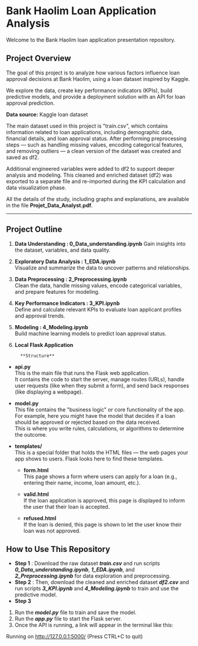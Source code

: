 # Bank Haolim Loan Application Analysis

Welcome to the Bank Haolim loan application presentation repository.

## Project Overview

The goal of this project is to analyze how various factors influence loan approval decisions at Bank Haolim, using a loan dataset inspired by Kaggle.

We explore the data, create key performance indicators (KPIs), build predictive models, and provide a deployment solution with an API for loan approval prediction.

**Data source:** Kaggle loan dataset


The main dataset used in this project is "train.csv", which contains information related to loan applications, including demographic data, financial details, and loan approval status.
After performing preprocessing steps — such as handling missing values, encoding categorical features, and removing outliers — a clean version of the dataset was created and saved as df2.

Additional engineered variables were added to df2 to support deeper analysis and modeling. This cleaned and enriched dataset (df2) was exported to a separate file and re-imported during the KPI calculation and data visualization phase.

All the details of the study, including graphs and explanations, are available in the file **Projet_Data_Analyst.pdf**.


---
## Project Outline

1. **Data Understanding : 0_Data_understanding.ipynb** 
   Gain insights into the dataset, variables, and data quality.

2. **Exploratory Data Analysis : 1_EDA.ipynb**  
   Visualize and summarize the data to uncover patterns and relationships.

3. **Data Preprocessing : 2_Preprocessing.ipynb**  
   Clean the data, handle missing values, encode categorical variables, and prepare features for modeling.

4. **Key Performance Indicators : 3_KPI.ipynb**  
   Define and calculate relevant KPIs to evaluate loan applicant profiles and approval trends.

5. **Modeling : 4_Modeling.ipynb**  
   Build machine learning models to predict loan approval status.

6. **Local Flask Application**


         **Structure**

- **api.py**  
  This is the main file that runs the Flask web application.  
  It contains the code to start the server, manage routes (URLs), handle user requests (like when they submit a form), and send back responses (like displaying a webpage).

- **model.py**  
  This file contains the "business logic" or core functionality of the app.  
  For example, here you might have the model that decides if a loan should be approved or rejected based on the data received.  
  This is where you write rules, calculations, or algorithms to determine the outcome.

- **templates/**  
  This is a special folder that holds the HTML files — the web pages your app shows to users. Flask looks here to find these templates.

  - **form.html**  
    This page shows a form where users can apply for a loan (e.g., entering their name, income, loan amount, etc.).

  - **valid.html**  
    If the loan application is approved, this page is displayed to inform the user that their loan is accepted.

  - **refused.html**  
    If the loan is denied, this page is shown to let the user know their loan was not approved.


## How to Use This Repository

- **Step 1** : Download the raw dataset ***train.csv*** and run scripts ***0_Data_understanding.ipynb***, ***1_EDA.ipynb***, and ***2_Preprocessing.ipynb*** for data exploration and preprocessing.
- **Step 2** : Then, download the cleaned and enriched dataset ***df2.csv*** and run scripts ***3_KPI.ipynb*** and ***4_Modeling.ipynb*** to train and use the predictive model.
- **Step 3** 
1. Run the ***model.py*** file to train and save the model.
2. Run the ***app.py*** file to start the Flask server.
3. Once the API is running, a link will appear in the terminal like this:

Running on http://127.0.0.1:5000/ (Press CTRL+C to quit)


